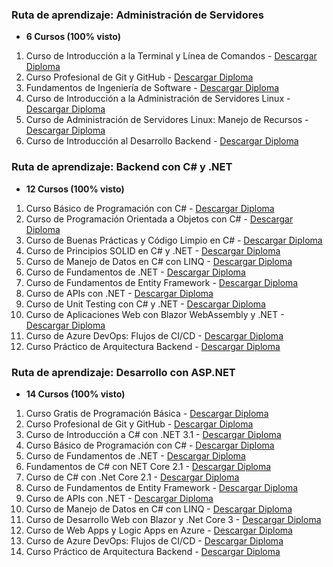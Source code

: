 ### Ruta de aprendizaje: Administración de Servidores

- **6 Cursos (100% visto)**

1. Curso de Introducción a la Terminal y Línea de Comandos - [Descargar Diploma](https://platzi.com/p/ofespinosaa/curso/2292-terminal/diploma/detalle/)
2. Curso Profesional de Git y GitHub - [Descargar Diploma](https://platzi.com/p/ofespinosaa/curso/1557-git-github/diploma/detalle/)
3. Fundamentos de Ingeniería de Software - [Descargar Diploma](https://platzi.com/p/ofespinosaa/curso/1098-ingenieria/diploma/detalle/)
4. Curso de Introducción a la Administración de Servidores Linux - [Descargar Diploma](https://platzi.com/p/ofespinosaa/curso/5877-linux/diploma/detalle/)
5. Curso de Administración de Servidores Linux: Manejo de Recursos - [Descargar Diploma](https://platzi.com/p/ofespinosaa/curso/6504-servidores-linux/diploma/detalle/)
6. Curso de Introducción al Desarrollo Backend - [Descargar Diploma](https://platzi.com/p/ofespinosaa/curso/4656-backend/diploma/detalle/)

### Ruta de aprendizaje: Backend con C# y .NET

- **12 Cursos (100% visto)**

1. Curso Básico de Programación con C# - [Descargar Diploma](https://platzi.com/p/ofespinosaa/curso/3086-csharp/diploma/detalle/)
2. Curso de Programación Orientada a Objetos con C# - [Descargar Diploma](https://platzi.com/p/ofespinosaa/curso/8036-c-sharp-poo/diploma/detalle/)
3. Curso de Buenas Prácticas y Código Limpio en C# - [Descargar Diploma](https://platzi.com/p/ofespinosaa/curso/4788-clean-code-csharp/diploma/detalle/)
4. Curso de Principios SOLID en C# y .NET - [Descargar Diploma](https://platzi.com/p/ofespinosaa/curso/4761-solid-csharp-net/diploma/detalle/)
5. Curso de Manejo de Datos en C# con LINQ - [Descargar Diploma](https://platzi.com/p/ofespinosaa/curso/4263-linq/diploma/detalle/)
6. Curso de Fundamentos de .NET - [Descargar Diploma](https://platzi.com/p/ofespinosaa/curso/2883-fundamentos-net/diploma/detalle/)
7. Curso de Fundamentos de Entity Framework - [Descargar Diploma](https://platzi.com/p/ofespinosaa/curso/2987-entity-framework/diploma/detalle/)
8. Curso de APIs con .NET - [Descargar Diploma](https://platzi.com/p/ofespinosaa/curso/2983-apis-net/diploma/detalle/)
9. Curso de Unit Testing con C# y .NET - [Descargar Diploma](https://platzi.com/p/ofespinosaa/curso/7995-unit-testing-csharp/diploma/detalle/)
10. Curso de Aplicaciones Web con Blazor WebAssembly y .NET - [Descargar Diploma](https://platzi.com/p/ofespinosaa/curso/5382-blazor-webassembly/diploma/detalle/)
11. Curso de Azure DevOps: Flujos de CI/CD - [Descargar Diploma](https://platzi.com/p/ofespinosaa/curso/3275-azure-devops/diploma/detalle/)
12. Curso Práctico de Arquitectura Backend - [Descargar Diploma](https://platzi.com/p/ofespinosaa/curso/2164-practico-backend/diploma/detalle/)

### Ruta de aprendizaje: Desarrollo con ASP.NET

- **14 Cursos (100% visto)**

1. Curso Gratis de Programación Básica - [Descargar Diploma](https://platzi.com/p/ofespinosaa/curso/3208-programacion-basica/diploma/detalle/)
2. Curso Profesional de Git y GitHub - [Descargar Diploma](https://platzi.com/p/ofespinosaa/curso/1557-git-github/diploma/detalle/)
3. Curso de Introducción a C# con .NET 3.1 - [Descargar Diploma](https://platzi.com/p/ofespinosaa/curso/2198-csharp-introduccion/diploma/detalle/)
4. Curso Básico de Programación con C# - [Descargar Diploma](https://platzi.com/p/ofespinosaa/curso/3086-csharp/diploma/detalle/)
5. Curso de Fundamentos de .NET - [Descargar Diploma](https://platzi.com/p/ofespinosaa/curso/2883-fundamentos-net/diploma/detalle/)
6. Fundamentos de C# con NET Core 2.1 - [Descargar Diploma](https://platzi.com/p/ofespinosaa/curso/1375-fundamentos-csharp-2/diploma/detalle/)
7. Curso de C# con .Net Core 2.1 - [Descargar Diploma](https://platzi.com/p/ofespinosaa/curso/1359-c-sharp-2/diploma/detalle/)
8. Curso de Fundamentos de Entity Framework - [Descargar Diploma](https://platzi.com/p/ofespinosaa/curso/2987-entity-framework/diploma/detalle/)
9. Curso de APIs con .NET - [Descargar Diploma](https://platzi.com/p/ofespinosaa/curso/2983-apis-net/diploma/detalle/)
10. Curso de Manejo de Datos en C# con LINQ - [Descargar Diploma](https://platzi.com/p/ofespinosaa/curso/4263-linq/diploma/detalle/)
11. Curso de Desarrollo Web con Blazor y .Net Core 3 - [Descargar Diploma](https://platzi.com/p/ofespinosaa/curso/1837-blazor-3/diploma/detalle/)
12. Curso de Web Apps y Logic Apps en Azure - [Descargar Diploma](https://platzi.com/p/ofespinosaa/curso/1707-web-apps/diploma/detalle/)
13. Curso de Azure DevOps: Flujos de CI/CD - [Descargar Diploma](https://platzi.com/p/ofespinosaa/curso/3275-azure-devops/diploma/detalle/)
14. Curso Práctico de Arquitectura Backend - [Descargar Diploma](https://platzi.com/p/ofespinosaa/curso/2164-practico-backend/diploma/detalle/)
